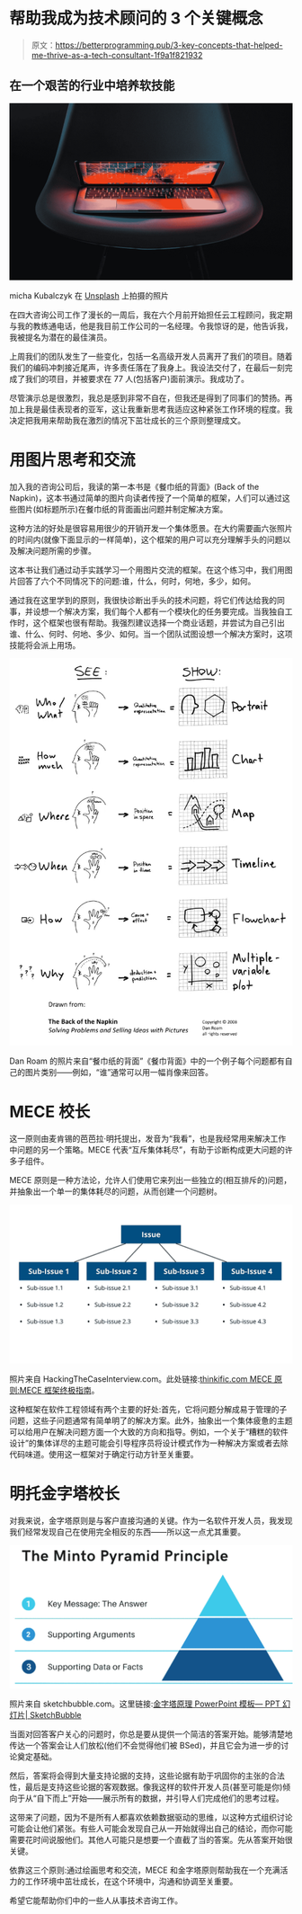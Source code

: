 # 帮助我成为技术顾问的 3 个关键概念

> 原文：<https://betterprogramming.pub/3-key-concepts-that-helped-me-thrive-as-a-tech-consultant-1f9a1f821932>

## 在一个艰苦的行业中培养软技能

![](img/374112e148f628d8cc3518fa3cfab9b0.png)

micha Kubalczyk 在 [Unsplash](https://unsplash.com?utm_source=medium&utm_medium=referral) 上拍摄的照片

在四大咨询公司工作了漫长的一周后，我在六个月前开始担任云工程顾问，我定期与我的教练通电话，他是我目前工作公司的一名经理。令我惊讶的是，他告诉我，我被提名为潜在的最佳演员。

上周我们的团队发生了一些变化，包括一名高级开发人员离开了我们的项目。随着我们的编码冲刺接近尾声，许多责任落在了我身上。我设法交付了，在最后一刻完成了我们的项目，并被要求在 77 人(包括客户)面前演示。我成功了。

尽管演示总是很激烈，我总是感到非常不自在，但我还是得到了同事们的赞扬。再加上我是最佳表现者的亚军，这让我重新思考我适应这种紧张工作环境的程度。我决定把我用来帮助我在激烈的情况下茁壮成长的三个原则整理成文。

# 用图片思考和交流

加入我的咨询公司后，我读的第一本书是《餐巾纸的背面》(Back of the Napkin)，这本书通过简单的图片向读者传授了一个简单的框架，人们可以通过这些图片(如标题所示)在餐巾纸的背面画出问题并制定解决方案。

这种方法的好处是很容易用很少的开销开发一个集体愿景。在大约需要画六张照片的时间内(就像下面显示的一样简单)，这个框架的用户可以充分理解手头的问题以及解决问题所需的步骤。

这本书让我们通过动手实践学习一个用图片交流的框架。在这个练习中，我们用图片回答了六个不同情况下的问题:谁，什么，何时，何地，多少，如何。

通过我在这里学到的原则，我很快诊断出手头的技术问题，将它们传达给我的同事，并设想一个解决方案，我们每个人都有一个模块化的任务要完成。当我独自工作时，这个框架也很有帮助。我强烈建议选择一个商业话题，并尝试为自己引出谁、什么、何时、何地、多少、如何。当一个团队试图设想一个解决方案时，这项技能将会派上用场。

![](img/6c612bf8ca111f945a16b2f33bade0c4.png)

Dan Roam 的照片来自“餐巾纸的背面”《餐巾背面》中的一个例子每个问题都有自己的图片类别——例如，“谁”通常可以用一幅肖像来回答。

# MECE 校长

这一原则由麦肯锡的芭芭拉·明托提出，发音为“我看”，也是我经常用来解决工作中问题的另一个策略。MECE 代表“互斥集体耗尽”，有助于诊断构成更大问题的许多子组件。

MECE 原则是一种方法论，允许人们使用它来列出一些独立的(相互排斥的)问题，并抽象出一个单一的集体耗尽的问题，从而创建一个问题树。

![](img/e1b0d385233b7d614c2ed9b2028f779d.png)

照片来自 HackingTheCaseInterview.com。此处链接:[thinkific.com MECE 原则:MECE 框架终极指南](https://hackingthecaseinterview.thinkific.com/pages/mece)。

这种框架在软件工程领域有两个主要的好处:首先，它将问题分解成易于管理的子问题，这些子问题通常有简单明了的解决方案。此外，抽象出一个集体疲惫的主题可以给用户在解决问题方面一个大致的方向和指导。例如，一个关于“糟糕的软件设计”的集体详尽的主题可能会引导程序员将设计模式作为一种解决方案或者去除代码味道。使用这一框架对于确定行动方针至关重要。

# 明托金字塔校长

对我来说，金字塔原则是与客户直接沟通的关键。作为一名软件开发人员，我发现我们经常发现自己在使用完全相反的东西——所以这一点尤其重要。

![](img/9f2df8517c9b2c8905f748adbdd8d03c.png)

照片来自 sketchbubble.com。这里链接:[金字塔原理 PowerPoint 模板— PPT 幻灯片| SketchBubble](https://www.sketchbubble.com/en/presentation-pyramid-principle.html)

当面对回答客户关心的问题时，你总是要从提供一个简洁的答案开始。能够清楚地传达一个答案会让人们放松(他们不会觉得他们被 BSed)，并且它会为进一步的讨论奠定基础。

然后，答案将会得到大量支持论据的支持，这些论据有助于巩固你的主张的合法性，最后是支持这些论据的客观数据。像我这样的软件开发人员(甚至可能是你)倾向于从“自下而上”开始——展示所有的数据，并引导人们完成他们的思考过程。

这带来了问题，因为不是所有人都喜欢依赖数据驱动的思维，以这种方式组织讨论可能会让他们紧张。有些人可能会发现自己从一开始就得出自己的结论，而你可能需要花时间说服他们。其他人可能只是想要一个直截了当的答案。先从答案开始很关键。

依靠这三个原则:通过绘画思考和交流，MECE 和金字塔原则帮助我在一个充满活力的工作环境中茁壮成长，在这个环境中，沟通和协调至关重要。

希望它能帮助你们中的一些人从事技术咨询工作。